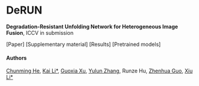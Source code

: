 # DeRUN
**Degradation-Resistant Unfolding Network for Heterogeneous Image Fusion**,  ICCV in submission

[Paper] [Supplementary material] [Results] [Pretrained models]

#### Authors
[Chunming He](https://chunminghe.github.io/), [Kai Li*](http://kailigo.github.io/), [Guoxia Xu](https://scholar.google.com/citations?user=tfwlUZkAAAAJ&hl=en), [Yulun Zhang](https://yulunzhang.com/), Runze Hu, [Zhenhua Guo](https://scholar.google.com/citations?user=dbR6bD0AAAAJ&hl=en), [Xiu Li*](https://scholar.google.com/citations?user=Xrh1OIUAAAAJ&hl=en)
